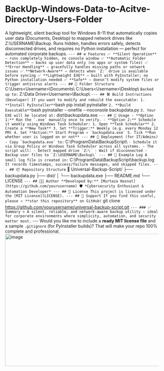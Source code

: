 # BackUp-Windows-Data-to-Acitve-Directory-Users-Folder
A lightweight, silent backup tool for Windows 8–11 that automatically copies user data (Documents, Desktop) to mapped network drives like Z:\USERNAME\Backup. Runs hidden, handles errors safely, detects disconnected drives, and requires no Python installation — perfect for automated corporate backups.
``` --- ## ⚙️ Features ✅ **Silent Operation** — runs completely hidden, no console window ✅ **Automatic Folder Detection** — backs up user data only (no apps or system files) ✅ **Error Handling** — gracefully handles missing paths or network issues ✅ **Network-Aware** — detects when `Z:` drive is available before syncing ✅ **Lightweight EXE** — built with PyInstaller; no Python installation needed ✅ **Safe** — doesn’t modify system files or trigger antivirus alerts --- ## 🧩 Folder Structure ``` C:\Users\<Username>\Documents\ C:\Users\<Username>\Desktop\ ``` Backed up to: ``` Z:\Data Drive\<Username>\Backup\ ``` --- ## 🛠️ Build Instructions (Developer) If you want to modify and rebuild the executable: 1. **Install PyInstaller** ```bash pip install pyinstaller ``` 2. **Build Executable** ```bash pyinstaller --onefile --noconsole backupdata.py ``` 3. Your EXE will be located at: ``` dist\backupdata.exe ``` --- ## 🚀 Usage - **Option 1:** Run the `.exe` manually once to verify. - **Option 2:** Schedule it weekly using Windows Task Scheduler: 1. Open **Task Scheduler** 2. Create a **New Task** 3. Set **Trigger:** Weekly (e.g. every Monday 12 PM) 4. Set **Action:** Start Program → `backupdata.exe` 5. Tick **Run whether user is logged on or not** --- ## 🧰 Deployment (for IT/Admins) - Copy `backupdata.exe` to: ``` C:\ProgramData\BackupScript\ ``` - Schedule it via Group Policy or Windows Task Scheduler across all systems. - The script will: - Detect mapped drive `Z:\` - Wait if disconnected - Backup user files to `Z:\USERNAME\Backup\` --- ## 🧾 Example Log A small log file is created in: ``` C:\ProgramData\BackupScript\backup.log ``` It records timestamps, success/failure messages, and skipped files. --- ## 📦 Repository Structure ``` 📁 Universal-Backup-Script/ ├── backupdata.py ├── dist/ │ └── backupdata.exe ├── README.md └── LICENSE ``` --- ## 🧑‍💻 Author **Developed by:** [Murtaza Hasnat](https://github.com/yourusername) 🛡️ *Cybersecurity Enthusiast & Automation Developer* --- ## 🪪 License This project is licensed under the [MIT License](LICENSE). --- ## 🌟 Support If you find this useful, please ⭐ **star this repository** on GitHub! ``` git clone https://github.com/yourusername/universal-backup-script.git ``` --- ### ✅ Summary > A silent, reliable, and network-aware backup utility — ideal for corporate environments where simplicity, automation, and security matter most. ``` --- Would you like me to include a **ready MIT license file** and a sample `.gitignore` (for PyInstaller builds)? That will make your repo 100% complete and professional.
<img width="779" height="433" alt="image" src="https://github.com/user-attachments/assets/94c69f44-5203-47e2-92be-d273f2da6996" />


